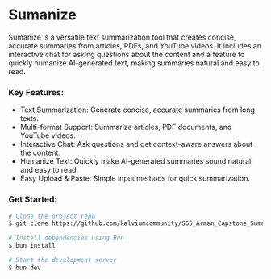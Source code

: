 # Sumanize

Sumanize is a versatile text summarization tool that creates concise, accurate summaries from articles, PDFs, and YouTube videos. It includes an interactive chat for asking questions about the content and a feature to quickly humanize AI-generated text, making summaries natural and easy to read.

### Key Features:

- Text Summarization: Generate concise, accurate summaries from long texts.
- Multi-format Support: Summarize articles, PDF documents, and YouTube videos.
- Interactive Chat: Ask questions and get context-aware answers about the content.
- Humanize Text: Quickly make AI-generated summaries sound natural and easy to read.
- Easy Upload & Paste: Simple input methods for quick summarization.

### Get Started:

```bash
# Clone the project repo
$ git clone https://github.com/kalviumcommunity/S65_Arman_Capstone_Sumanize.git

# Install dependencies using Bun
$ bun install

# Start the development server
$ bun dev
```

